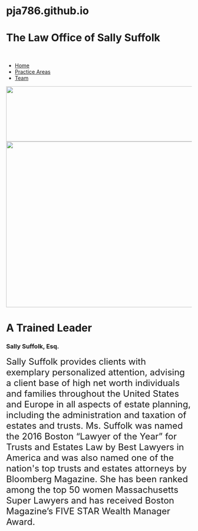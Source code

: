 # pja786.github.io
<html>
  
  <head>
    <meta charset="utf-8">
    <meta name="viewport" content="width=device-width, initial-scale=1">
    <script type="text/javascript" src="http://cdnjs.cloudflare.com/ajax/libs/jquery/2.0.3/jquery.min.js"></script>
    <script type="text/javascript" src="http://netdna.bootstrapcdn.com/bootstrap/3.3.4/js/bootstrap.min.js"></script>
    <link href="http://cdnjs.cloudflare.com/ajax/libs/font-awesome/4.3.0/css/font-awesome.min.css"
    rel="stylesheet" type="text/css">
    <link href="http://pingendo.github.io/pingendo-bootstrap/themes/default/bootstrap.css"
    rel="stylesheet" type="text/css">
  </head>
  
  <body>
    <div class="cover-image"></div>
    <div class="container">
      <div class="row">
        <div class="col-md-12 text">
          <h1 class="text-primary">The Law Office of Sally Suffolk</h1>
          <br>
        </div>
      </div>
    </div>
    <div class="section">
      <div class="container">
        <div class="row">
          <div class="col-md-12">
            <ul class="nav nav-pills">
              <li class="active">
                <a href="#">Home</a>
              </li>
              <li>
                <a href="#">Practice Areas</a>
              </li>
              <li>
                <a href="#">Team</a>
              </li>
            </ul>
          </div>
        </div>
      </div>
    </div>
    <div class="section">
      <div class="container">
        <div class="row">
          <div class="col-md-12">
            <img src="http://sparkblog.emc.com/wp-content/uploads/2014/10/Speed-of-Light.jpg"
            class="img-responsive" style="width:300000px;height:150px;">
          </div>
        </div>
      </div>
    </div>
    <div class="section">
      <div class="container">
        <div class="row">
          <div class="col-md-5">
            <img src="https://asunow.asu.edu/sites/default/files/sally-kitch-crop.jpg"
            class="img-responsive" style="width: 650px; height: 450px;">
          </div>
          <div class="col-md-7">
            <h1 class="text-primary">A Trained Leader&nbsp;</h1>
            <h3>Sally Suffolk, Esq.</h3>
            <p>
              <font size="5">Sally Suffolk provides clients with exemplary personalized attention,
                advising a client base of high net worth individuals and families throughout
                the United States and Europe in all aspects of estate planning, including
                the administration and taxation of estates and trusts. Ms. Suffolk was
                named the 2016 Boston “Lawyer of the Year” for Trusts and Estates Law by
                Best Lawyers in America and was also named one of the nation's top trusts
                and estates attorneys by Bloomberg Magazine. She has been ranked among
                the top 50 women Massachusetts Super Lawyers and has received Boston Magazine’s
                FIVE STAR Wealth Manager Award.</font>
            </p>
            <font size="6">
              <font size="5"></font>
            </font>
          </div>
          <font size="6">
            <font size="5"></font>
          </font>
        </div>
        <font size="6">
          <font size="5"></font>
        </font>
      </div>
      <font size="6">
        <font size="5"></font>
      </font>
    </div>
    <font size="6">
      <font size="5"></font>
    </font>
  </body>

</html>
